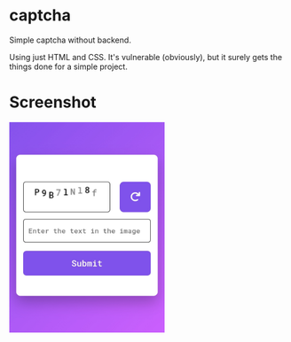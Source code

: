 # captcha 
Simple captcha without backend.

Using just HTML and CSS. It's vulnerable (obviously), but it surely gets the things done for a simple project.

# Screenshot 
<img src="captcha.jpg" width="280" height="380"><br>

